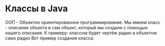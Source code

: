
# Классы в Java
ООП - Объектно ориентированное программирование. Мы имеем класс - описание объекта и сам объект, который мы создали с помощью нашего описания. К примеру: классом будет чертёж радио а объектом само радио
Вот пример создания класса:
```java

```
